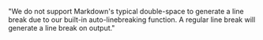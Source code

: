 "We do not support Markdown's typical double-space to generate a line break due to our built-in auto-linebreaking function. A regular line break will generate a line break on output." 
